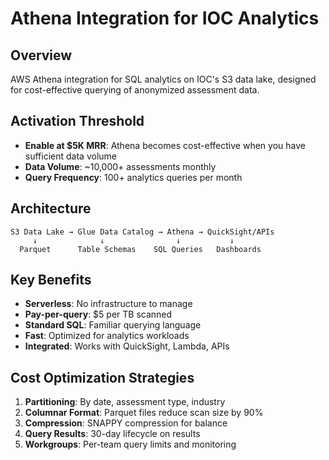 # Athena Integration for IOC Analytics

## Overview
AWS Athena integration for SQL analytics on IOC's S3 data lake, designed for cost-effective querying of anonymized assessment data.

## Activation Threshold
- **Enable at $5K MRR**: Athena becomes cost-effective when you have sufficient data volume
- **Data Volume**: ~10,000+ assessments monthly
- **Query Frequency**: 100+ analytics queries per month

## Architecture
```
S3 Data Lake → Glue Data Catalog → Athena → QuickSight/APIs
     ↓              ↓                ↓           ↓
  Parquet      Table Schemas    SQL Queries   Dashboards
```

## Key Benefits
- **Serverless**: No infrastructure to manage
- **Pay-per-query**: $5 per TB scanned
- **Standard SQL**: Familiar querying language
- **Fast**: Optimized for analytics workloads
- **Integrated**: Works with QuickSight, Lambda, APIs

## Cost Optimization Strategies
1. **Partitioning**: By date, assessment type, industry
2. **Columnar Format**: Parquet files reduce scan size by 90%
3. **Compression**: SNAPPY compression for balance
4. **Query Results**: 30-day lifecycle on results
5. **Workgroups**: Per-team query limits and monitoring
